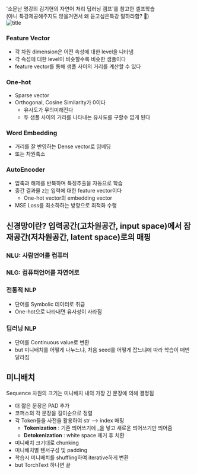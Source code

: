 '소문난 명강의 김기현의 자연어 처리 딥러닝 캠프'를 참고한 셀프학습    
(아니 특강제공해주지도 않을거면서 왜 듣고싶은특강 말하라함? 🤥)  
![title](../srcs/자연어처리.png)  
  
### Feature Vector 
- 각 차원 dimension은 어떤 속성에 대한 level을 나타냄  
- 각 속성에 대한 level이 비슷할수록 비슷한 샘플이다  
- feature vector를 통해 샘플 사이의 거리를 계산할 수 있다  
### One-hot  
- Sparse vector
- Orthogonal, Cosine Similarity가 0이다
  - 유사도가 무의미해진다  
  - 두 샘플 사이의 거리를 나타내는 유사도를 구할수 없게 된다  
### Word Embedding
- 거리를 잘 반영하는 Dense vector로 임베딩  
- 또는 차원축소  
### AutoEncoder  
- 압축과 해제를 반복하며 특징추출을 자동으로 학습  
- 중간 결과물 z는 입력에 대한 feature vector이다  
  - One-hot vector의 embedding vector  
- MSE Loss를 최소하하는 방향으로 최적화 수행  

## 신경망이란? 입력공간(고차원공간, input space)에서 잠재공간(저차원공간, latent space)로의 매핑  
### NLU: 사람언어를 컴퓨터  
### NLG: 컴퓨터언어를 자연어로  
### 전통적 NLP
  - 단어를 Symbolic 데이터로 취급  
  - One-hot으로 나타내면 유사성이 사라짐  
### 딥러닝 NLP  
  - 단어를 Continuous value로 변환
  - but 미니배치를 어떻게 나누느냐, 처음 seed를 어떻게 잡느냐에 따라 학습이 매번 달라짐  
## 미니배치  
Sequence 차원의 크기는 미니배치 내의 가장 긴 문장에 의해 결정됨  
- 더 짧은 문장은 PAD 추가  
- 코퍼스의 각 문장을 길이순으로 정렬  
- 각 Token들을 사전을 활용하여 str --> index 매핑  
  - __Tokenization__ : 기존 띄어쓰기에 _을 넣고 새로운 띄어쓰기만 띄어줌  
  - __Detokenization__ : white space 제거 후 치환  
- 미니배치 크기대로 chunking  
- 미니배치별 텐서구성 및 padding  
- 학습시 미니배치를 shuffling하여 iterative하게 변환  
- but TorchText 하나면 끝  

